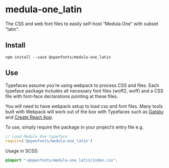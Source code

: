 
# medula-one_latin

The CSS and web font files to easily self-host “Medula One” with subset "latin".

## Install

`npm install --save @openfonts/medula-one_latin`

## Use

Typefaces assume you’re using webpack to process CSS and files. Each typeface
package includes all necessary font files (woff2, woff) and a CSS file with
font-face declarations pointing at these files.

You will need to have webpack setup to load css and font files. Many tools built
with Webpack will work out of the box with Typefaces such as [Gatsby](https://github.com/gatsbyjs/gatsby)
and [Create React App](https://github.com/facebookincubator/create-react-app).

To use, simply require the package in your project’s entry file e.g.

```javascript
// Load Medula One typeface
require('@openfonts/medula-one_latin')
```

Usage in SCSS:
```scss
@import "~@openfonts/medula-one_latin/index.css";
```
